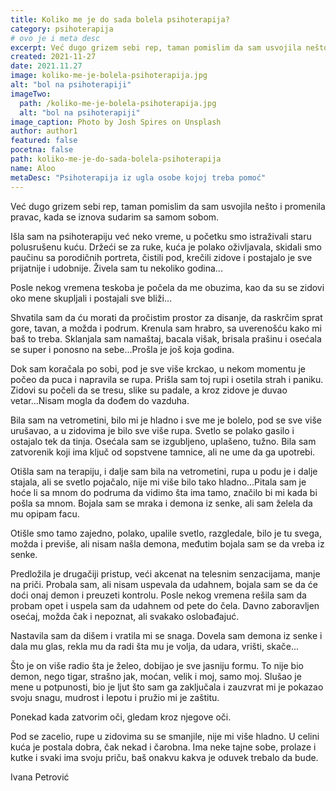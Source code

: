 ```yaml
---
title: Koliko me je do sada bolela psihoterapija?
category: psihoterapija
# ovo je i meta desc
excerpt: Već dugo grizem sebi rep, taman pomislim da sam usvojila nešto i promenila pravac, kada se iznova sudarim sa samom sobom.
created: 2021-11-27
date: 2021.11.27
image: koliko-me-je-bolela-psihoterapija.jpg
alt: "bol na psihoterapiji"
imageTwo:
  path: /koliko-me-je-bolela-psihoterapija.jpg
  alt: "bol na psihoterapiji"
image_caption: Photo by Josh Spires on Unsplash
author: author1
featured: false
pocetna: false
path: koliko-me-je-do-sada-bolela-psihoterapija
name: Aloo
metaDesc: "Psihoterapija iz ugla osobe kojoj treba pomoć"
---
```


Već dugo grizem sebi rep, taman pomislim da sam usvojila nešto i promenila pravac, kada se iznova sudarim sa samom sobom.

Išla sam na psihoterapiju već neko vreme, u početku smo istraživali staru polusrušenu kuću. Držeći se za ruke, kuća je polako oživljavala, skidali smo paučinu sa porodičnih portreta, čistili pod, krečili zidove i postajalo je sve prijatnije i udobnije. Živela sam tu nekoliko godina...

Posle nekog vremena teskoba je počela da me obuzima, kao da su se zidovi oko mene skupljali i postajali sve bliži...

Shvatila sam da ću morati da pročistim prostor za disanje, da raskrčim sprat gore, tavan, a možda i podrum. Krenula sam hrabro, sa uverenošću kako mi baš to treba. Sklanjala sam namaštaj, bacala višak, brisala prašinu i osećala se super i ponosno na sebe…Prošla je još koja godina.

Dok sam koračala po sobi, pod je sve više krckao, u nekom momentu je počeo da puca i napravila se rupa. Prišla sam toj rupi i osetila strah i paniku. Zidovi su počeli da se tresu, slike su padale, a kroz zidove je duvao vetar...Nisam mogla da dođem do vazduha.

Bila sam na vetrometini, bilo mi je hladno i sve me je bolelo, pod se sve više urušavao, a u zidovima je bilo sve više rupa. Svetlo se polako gasilo i ostajalo tek da tinja. Osećala sam se izgubljeno, uplašeno, tužno. Bila sam zatvorenik koji ima ključ od sopstvene tamnice, ali ne ume da ga upotrebi.

Otišla sam na terapiju, i dalje sam bila na vetrometini, rupa u podu je i dalje stajala, ali se svetlo pojačalo, nije mi više bilo tako hladno...Pitala sam je hoće li sa mnom do podruma da vidimo šta ima tamo, značilo bi mi kada bi pošla sa mnom. Bojala sam se mraka i demona iz senke, ali sam želela da mu opipam facu.

Otišle smo tamo zajedno, polako, upalile svetlo, razgledale, bilo je tu svega, možda i previše, ali nisam našla demona, međutim bojala sam se da vreba iz senke. 

Predložila je drugačiji pristup, veći akcenat na telesnim senzacijama, manje na priči. Probala sam, ali nisam uspevala da udahnem, bojala sam se da će doći onaj demon i preuzeti kontrolu. Posle nekog vremena rešila sam da probam opet i uspela sam da udahnem od pete do čela. Davno zaboravljen osećaj, možda čak i nepoznat, ali svakako oslobađajuć.

Nastavila sam da dišem i vratila mi se snaga. Dovela sam demona iz senke i dala mu glas, rekla mu da radi šta mu je volja, da udara, vrišti, skače...

Što je on više radio šta je želeo, dobijao je sve jasniju formu. To nije bio demon, nego tigar, strašno jak, moćan, velik i moj, samo moj. Slušao je mene u potpunosti, bio je ljut što sam ga zaključala i zauzvrat mi je pokazao svoju snagu, mudrost i lepotu i pružio mi je zaštitu. 

Ponekad kada zatvorim oči, gledam kroz njegove oči.

Pod se zacelio, rupe u zidovima su se smanjile, nije mi više hladno. U celini kuća je postala dobra, čak nekad i čarobna. Ima neke tajne sobe, prolaze i kutke i svaki ima svoju priču, baš onakvu kakva je oduvek trebalo da bude.


Ivana Petrović

